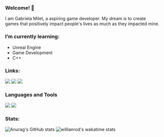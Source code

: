 ### Welcome! :wave:	
I am Gabriela Milet, a aspiring game developer. My dream is to create games that positively impact people's lives as much as they impacted mine.

### I’m currently learning:
- Unreal Engine
- Game Development
- C++

### Links:
[<img src="https://img.shields.io/badge/linkedin-%23282a36.svg?&style=for-the-badge&logo=linkedin&logoColor=dd6387" />](https://www.linkedin.com/in/gabrielamilet/) [<img src="https://img.shields.io/badge/Itch.io-282a36?style=for-the-badge&logo=itchdotio&logoColor=dd6387" />](https://jasbrela.itch.io) [<img src="https://img.shields.io/badge/-Behance-282a36?style=for-the-badge&logo=behance&logoColor=dd6387" />](https://behance.net/gabrielamilet)
<!-- [<img src="" />]() -->

### Languages and Tools
<img src="https://img.shields.io/badge/Unity-282a36?style=for-the-badge&logo=unity&logoColor=dd6387"> <img src="https://img.shields.io/badge/C%23-282a36?style=for-the-badge&logo=c-sharp&logoColor=dd6387">
<!-- <img src=""> -->

### Stats:
![Anurag's GitHub stats](https://github-readme-stats.vercel.app/api?username=jasbrela&count_private=true&show_icons=true&theme=dracula&hide_border=true)
![willianrod's wakatime stats](https://github-readme-stats.vercel.app/api/wakatime?username=jasbrela&hide_border=true&theme=dracula&langs_count=2)
